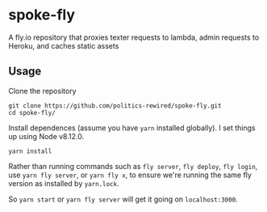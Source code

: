 # spoke-fly

A fly.io repository that proxies texter requests to lambda, admin requests to Heroku, and caches static assets

## Usage

Clone the repository

```
git clone https://github.com/politics-rewired/spoke-fly.git
cd spoke-fly/
```

Install dependences (assume you have `yarn` installed globally). I set things up using Node v8.12.0.

```
yarn install
```

Rather than running commands such as `fly server`, `fly deploy`, `fly login`, use `yarn fly server`, or `yarn fly x`, to ensure we're running the same fly version as installed by `yarn.lock`.

So `yarn start` or `yarn fly server` will get it going on `localhost:3000`.
